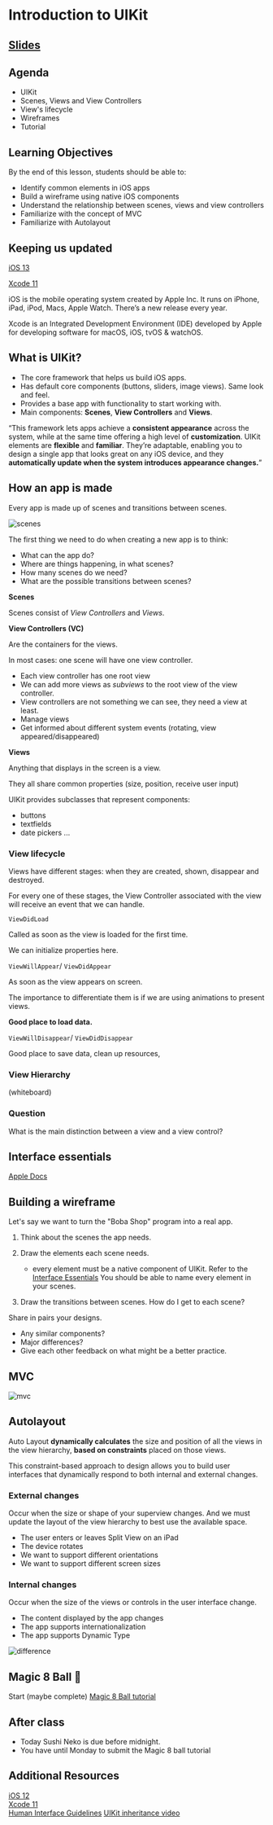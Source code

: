<!-- Run this slideshow via the following command: -->
<!-- reveal-md README.md -w -->


<!-- .slide: class="header" -->
# Introduction to UIKit

## [Slides](https://make-school-courses.github.io/MOB-1.1-Introduction-to-Swift/Slides/11-Intro-to-UIKit/README.html ':ignore')

<!-- > -->

## Agenda

- UIKit
- Scenes, Views and View Controllers
- View's lifecycle
- Wireframes
- Tutorial

<!-- > -->

## Learning Objectives

By the end of this lesson, students should be able to:

- Identify common elements in iOS apps
- Build a wireframe using native iOS components
- Understand the relationship between scenes, views and view controllers
- Familiarize with the concept of MVC
- Familiarize with Autolayout

<!-- > -->

## Keeping us updated


[iOS 13](https://www.apple.com/ios/ios-13/)

[Xcode 11](https://developer.apple.com/xcode/)

<aside class="notes">
iOS is the mobile operating system created by Apple Inc. It runs on iPhone, iPad, iPod, Macs, Apple Watch. There’s a new release every year.

Xcode is an Integrated Development Environment (IDE) developed by Apple for developing software for macOS, iOS, tvOS & watchOS.
</aside>

<!-- > -->

## What is UIKit?

- The core framework that helps us build iOS apps.
- Has default core components (buttons, sliders, image views). Same look and feel.
- Provides a base app with functionality to start working with.
- Main components: **Scenes**, **View Controllers** and **Views**.

<!-- v -->

“This framework lets apps achieve a **consistent appearance** across the system, while at the same time offering a high level of **customization**. UIKit elements are **flexible** and **familiar**. They’re adaptable, enabling you to design a single app that looks great on any iOS device, and they **automatically update when the system introduces appearance changes.**”

<!-- > -->

## How an app is made
Every app is made up of scenes and transitions between scenes.

![scenes](assets/scenes.png)

<!-- v -->

The first thing we need to do when creating a new app is to think:

- What can the app do?
- Where are things happening, in what scenes?
- How many scenes do we need?
- What are the possible transitions between scenes?

<!-- > -->

**Scenes**

Scenes consist of *View Controllers* and *Views*.

<!-- > -->

**View Controllers (VC)**

Are the containers for the views.

In most cases: one scene will have one view controller.

- Each view controller has one root view
- We can add more views as *subviews* to the root view of the view controller.
- View controllers are not something we can see, they need a view at least.
- Manage views
- Get informed about different system events (rotating, view appeared/disappeared)

<!-- > -->

**Views**

Anything that displays in the screen is a view.

They all share common properties (size, position, receive user input)

UIKit provides subclasses that represent components:
  - buttons
  - textfields
  - date pickers ...

<!-- v -->

### View lifecycle

Views have different stages: when they are created, shown, disappear and destroyed.

For every one of these stages, the View Controller associated with the view will receive an event that we can handle.

<!-- v -->

`ViewDidLoad`

Called as soon as the view is loaded for the first time.

We can initialize properties here.

<!-- v -->

`ViewWillAppear`/ `ViewDidAppear`

As soon as the view appears on screen.

The importance to differentiate them is if we are using animations to present views.

**Good place to load data.**

<!-- v -->

`ViewWillDisappear`/ `ViewDidDisappear`

Good place to save data, clean up resources,

<!-- v -->

### View Hierarchy

(whiteboard)

<!-- > -->

### Question

What is the main distinction between a view and a view control?

<!--view displays information, view control responds to user interaction-->

<!-- > -->

## Interface essentials

[Apple Docs](https://developer.apple.com/design/human-interface-guidelines/ios/overview/interface-essentials/)

<!-- > -->

## Building a wireframe

Let's say we want to turn the "Boba Shop" program into a real app.

1. Think about the scenes the app needs.

2. Draw the elements each scene needs.
    - every element must be a native component of UIKit. Refer to the [Interface Essentials](https://developer.apple.com/design/human-interface-guidelines/ios/overview/interface-essentials/) You should be able to name every element in your scenes.

3. Draw the transitions between scenes. How do I get to each scene?

<!-- v -->

Share in pairs your designs.

- Any similar components?
- Major differences?
- Give each other feedback on what might be a better practice.

<!-- v -->

## MVC

![mvc](assets/mvc.png)

<!-- > -->

## Autolayout

Auto Layout **dynamically calculates** the size and position of all the views in the view hierarchy, **based on constraints** placed on those views.

This constraint-based approach to design allows you to build user interfaces that dynamically respond to both internal and external changes.

<!-- v -->

### External changes
Occur when the size or shape of your superview changes. And we must update the layout of the view hierarchy to best use the available space.

- The user enters or leaves Split View on an iPad
- The device rotates
- We want to support different orientations
- We want to support different screen sizes

<!-- v -->

### Internal changes

Occur when the size of the views or controls in the user interface change.

- The content displayed by the app changes
- The app supports internationalization
- The app supports Dynamic Type

<!-- v -->

![difference](assets/framevsconstraint.png)

<!-- v -->

## Magic 8 Ball 🎱

Start (maybe complete) [Magic 8 Ball tutorial](https://www.makeschool.com/academy/track/learn-how-to-build-apps--magic-8-ball)

<!-- > -->

## After class

- Today Sushi Neko is due before midnight.
- You have until Monday to submit the Magic 8 ball tutorial

<!-- v -->

## Additional Resources

[iOS 12](https://www.apple.com/ios/ios-13/)<br>
[Xcode 11](https://developer.apple.com/xcode/)<br>
[Human Interface Guidelines](https://developer.apple.com/design/human-interface-guidelines/ios/overview/interface-essentials/)
[UIKit inheritance video](https://www.youtube.com/watch?v=DFsENma-PAk)
